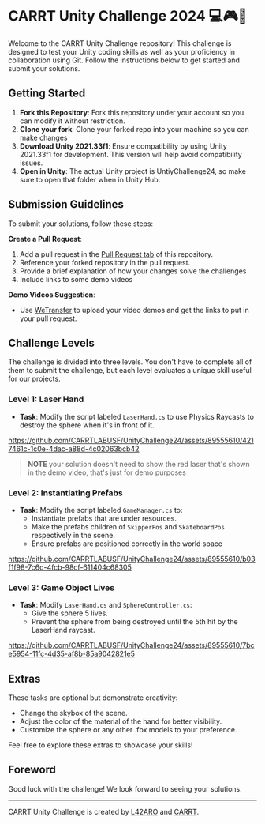 # CARRT Unity Challenge 2024 💻🎮👾

Welcome to the CARRT Unity Challenge repository! This challenge is designed to test your Unity coding skills as well as your proficiency in collaboration using Git. Follow the instructions below to get started and submit your solutions.

## Getting Started

1. **Fork this Repository**: Fork this repository under your account so you can modify it without restriction.
2. **Clone your fork**: Clone your forked repo into your machine so you can make changes
3. **Download Unity 2021.33f1**: Ensure compatibility by using Unity 2021.33f1 for development. This version will help avoid compatibility issues.
4. **Open in Unity**: The actual Unity project is UntiyChallenge24, so make sure to open that folder when in Unity Hub.

## Submission Guidelines

To submit your solutions, follow these steps:

**Create a Pull Request**:
   1. Add a pull request in the [Pull Request tab](https://github.com/CARRTLABUSF/UnityChallenge24/pulls) of this repository.
   2. Reference your forked repository in the pull request.
   3. Provide a brief explanation of how your changes solve the challenges
   4. Include links to some demo videos

**Demo Videos Suggestion**:
   - Use [WeTransfer](https://wetransfer.com/) to upload your video demos and get the links to put in your pull request.

## Challenge Levels

The challenge is divided into three levels. You don't have to complete all of them to submit the challenge, but each level evaluates a unique skill useful for our projects.

### Level 1: Laser Hand

- **Task**: Modify the script labeled `LaserHand.cs` to use Physics Raycasts to destroy the sphere when it's in front of it.

https://github.com/CARRTLABUSF/UnityChallenge24/assets/89555610/4217461c-1c0e-4dac-a88d-4c02063bcb42

>**NOTE** your solution doesn't need to show the red laser that's shown in the demo video, that's just for demo purposes

### Level 2: Instantiating Prefabs

- **Task**: Modify the script labeled `GameManager.cs` to:
  - Instantiate prefabs that are under resources.
  - Make the prefabs children of `SkipperPos` and `SkateboardPos` respectively in the scene.
  - Ensure prefabs are positioned correctly in the world space

https://github.com/CARRTLABUSF/UnityChallenge24/assets/89555610/b03f1f98-7c6d-4fcb-98cf-611404c68305

### Level 3: Game Object Lives

- **Task**: Modify `LaserHand.cs` and `SphereController.cs`:
  - Give the sphere 5 lives.
  - Prevent the sphere from being destroyed until the 5th hit by the LaserHand raycast.

https://github.com/CARRTLABUSF/UnityChallenge24/assets/89555610/7bce5954-11fc-4d35-af8b-85a9042821e5

## Extras

These tasks are optional but demonstrate creativity:

- Change the skybox of the scene.
- Adjust the color of the material of the hand for better visibility.
- Customize the sphere or any other .fbx models to your preference.

Feel free to explore these extras to showcase your skills!

## Foreword

Good luck with the challenge! We look forward to seeing your solutions.

---

CARRT Unity Challenge is created by [L42ARO](https://github.com/L42ARO) and [CARRT](https://github.com/CARRTLABUSF).
